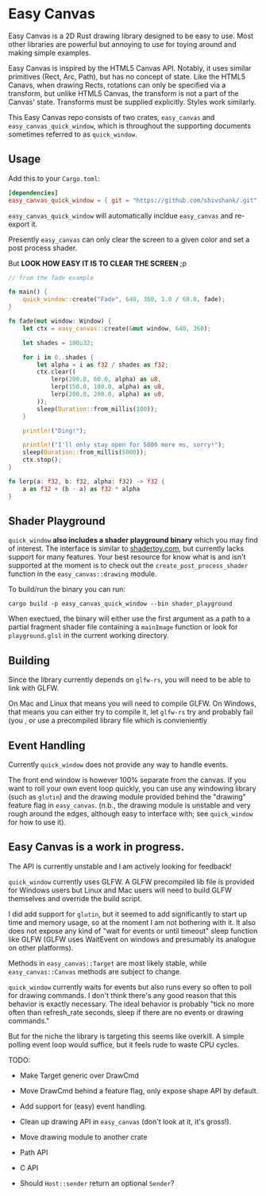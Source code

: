 # Easy Canvas

Easy Canvas is a 2D Rust drawing library designed to be easy to use. Most other libraries are powerful but annoying to use for toying around and making simple examples.

Easy Canvas is inspired by the HTML5 Canvas API. Notably, it uses similar primitives (Rect, Arc, Path), but has no concept of state. Like the HTML5 Canavs, when drawing Rects, rotations can only be specified via a transform, but unlike HTML5 Canvas, the transform is not a part of the Canvas' state. Transforms must be supplied explicitly. Styles work similarly.

This Easy Canvas repo consists of two crates, `easy_canvas` and `easy_canvas_quick_window`, which is throughout the supporting documents sometimes referred to as `quick_window`.

## Usage

Add this to your `Cargo.toml`:

```toml
[dependencies]
easy_canvas_quick_window = { git = "https://github.com/shivshank/.git" }
```

`easy_canvas_quick_window` will automatically incldue `easy_canvas` and re-export it.

Presently `easy_canvas` can only clear the screen to a given color and set a post process shader.

But **LOOK HOW EASY IT IS TO CLEAR THE SCREEN** ;p

```rust
// from the fade example

fn main() {
    quick_window::create("Fade", 640, 360, 1.0 / 60.0, fade);
}

fn fade(mut window: Window) {
    let ctx = easy_canvas::create(&mut window, 640, 360);

    let shades = 100u32;

    for i in 0..shades {
        let alpha = i as f32 / shades as f32;
        ctx.clear((
            lerp(200.0, 60.0, alpha) as u8,
            lerp(150.0, 100.0, alpha) as u8,
            lerp(200.0, 200.0, alpha) as u8,
        ));
        sleep(Duration::from_millis(100));
    }

    println!("Ding!");

    println!("I'll only stay open for 5000 more ms, sorry!");
    sleep(Duration::from_millis(5000));
    ctx.stop();
}

fn lerp(a: f32, b: f32, alpha: f32) -> f32 {
    a as f32 + (b - a) as f32 * alpha
}
```

## Shader Playground

`quick_window` **also includes a shader playground binary** which you may find of interest. The interface is similar to [shadertoy.com](https://www.shadertoy.com/), but currently lacks support for many features. Your best resource for know what is and isn't supported at the moment is to check out the `create_post_process_shader` function in the `easy_canvas::drawing` module.

To build/run the binary you can run:

```
cargo build -p easy_canvas_quick_window --bin shader_playground
```

When exectued, the binary will either use the first argument as a path to a partial fragment shader file containing a `mainImage` function or look for `playground.glsl` in the current working directory.

## Building

Since the library currently depends on `glfw-rs`, you will need to be able to link with GLFW.

On Mac and Linux that means you will need to compile GLFW. On Windows, that means you can either try to compile it, let `glfw-rs` try and probably fail (you , or use a precompiled library file which is convieniently 

## Event Handling

Currently `quick_window` does not provide any way to handle events.

The front end window is however 100% separate from the canvas. If you want to roll your own event loop quickly, you can use any windowing library (such as `glutin`) and the drawing module provided behind the "drawing" feature flag in `easy_canvas`. (n.b., the drawing module is unstable and very rough around the edges, although easy to interface with; see `quick_window` for how to use it).

## Easy Canvas is a work in progress.

The API is currently unstable and I am actively looking for feedback!

`quick_window` currently uses GLFW. A GLFW precompiled lib file is provided for Windows users but Linux and Mac users will need to build GLFW themselves and override the build script.

I did add support for `glutin`, but it seemed to add significantly to start up time and memory usage, so at the moment I am not bothering with it. It also does not expose any kind of "wait for events or until timeout" sleep function like GLFW (GLFW uses WaitEvent on windows and presumably its analogue on other platforms).

Methods in `easy_canvas::Target` are most likely stable, while `easy_canvas::Canvas` methods are subject to change.

`quick_window` currently waits for events but also runs every so often to poll for drawing commands. I don't think there's any good reason that this behavior is exactly necessary. The ideal behavior is probably "tick no more often than refresh_rate seconds, sleep if there are no events or drawing commands."

But for the niche the library is targeting this seems like overkill. A simple polling event loop would suffice, but it feels rude to waste CPU cycles.

TODO:
- Make Target generic over DrawCmd
- Move DrawCmd behind a feature flag, only expose shape API by default.

- Add support for (easy) event handling.
- Clean up drawing API in `easy_canvas` (don't look at it, it's gross!).
- Move drawing module to another crate
- Path API
- C API

- Should `Host::sender` return an optional `Sender`?
